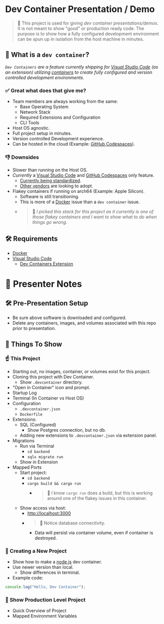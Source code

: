 # Dev Container Presentation / Demo

> 🚨 This project is used for giving _dev container presentations/demos_. It is not meant to show "good" or production ready code. The purpose is to show how a fully configured development environment can be spun up in isolation from the host machine in minutes.


## 🚚 What is a `dev container`?

_`Dev Containers` are a feature currently shipping for [Visual Studio Code](https://code.visualstudio.com/) (as an extension) utilizing [containers](https://www.docker.com/resources/what-container/) to create fully configured and version controlled development environments._

### ✅ Great what does that give me?

* Team members are always working from the same:
  * Base Operating System
  * Network Stack
  * Required Extensions and Configuration
  * CLI Tools
* Host OS agnostic.
* Full project setup in minutes.
* Version controlled Development experience.
* Can be hosted in the cloud (Example: [GitHub Codespaces](https://github.com/features/codespaces)).

### 👎 Downsides

* Slower than running on the Host OS.
* _Currently_ a [Visual Studio Code](https://code.visualstudio.com/) and [GitHub Codespaces](https://github.com/features/codespaces) only feature.
  * [Currently being standardized](https://containers.dev/).
  * [Other vendors](https://youtrack.jetbrains.com/issue/IDEA-292050/Support-for-.devcontainer#focus=Comments-27-6005224.0-0) are looking to adopt.
* Flakey containers if running on arch64 (Example: Apple Silicon).
  * Software is still transitioning.
  * This is more of a [Docker](https://www.docker.com/) issue than a `dev container` issue.
  * > 🚨 _I picked this stack for this project as it currently is one of those flakey containers and I want to show what to do when things go wrong._


## 🛠️ Requirements

* [Docker](https://www.docker.com/)
* [Visual Studio Code](https://code.visualstudio.com/)
  * [Dev Containers Extension](https://marketplace.visualstudio.com/items?itemName=ms-vscode-remote.remote-containers)


# 💬 Presenter Notes

## 🛠️ Pre-Presentation Setup

* Be sure above software is downloaded and configured.
* Delete any containers, images, and volumes associated with this repo prior to presentation.


## 🧐 Things To Show

### ☝️ This Project

* Starting out, no images, container, or volumes exist for this project.
* Cloning this project with Dev Container.
  * Show `.devcontainer` directory. 
* "Open in Container" icon and prompt.
* Startup Log
* Terminal (In Container vs Host OS)
* Configuration
  * `.devcontainer.json`
  * `Dockerfile`
* Extensions:
  * SQL (Configured)
    * Show Postgres connection, but no db.
  * Adding new extensions to `.devcontainer.json` via extension panel.
* Migrations
  * Run via Terminal
    * `cd backend`
    * `sqlx migrate run`
  * Show in Extension
* Mapped Ports
  * Start project:
    * `cd backend`
    * `cargo build && cargo run`
      * > 🚨 I know `cargo run` does a build, but this is working around one of the flakey issues in this container.
  * Show access via host:
    * [http://localhost:3000](http://localhost:3000)
    * > 🚨 Notice database connectivity.
      * Data will persist via container volume, even if container is destroyed.

### 🎉 Creating a New Project

* Show how to make a [node.js](https://nodejs.org/en/) dev container.
* Use newer version than local.
  * Show differences in terminal.
* Example code:
```javascript
console.log("Hello, Dev Container");
```

### 🎨 Show Production Level Project

* Quick Overview of Project
* Mapped Environment Variables
